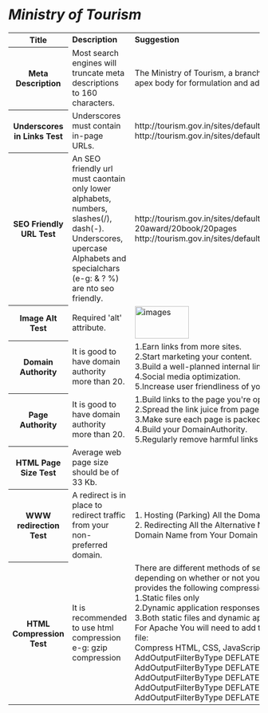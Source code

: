 <html>

<head>
</head>

<body>
    <h1><b><i>Ministry of Tourism</i></b></h1>
    <table>
        <tr>
            <th><b>Title</b></th>
            <td><b>Description</b></td>
            <td><b>Suggestion</b></td>
        </tr>
        <tr>
            <th>Meta Description</th>
            <td>Most search engines will truncate meta descriptions to 160 characters.</td>
            <td>The Ministry of Tourism, a branch of the Government of India, is the apex body for formulation and administration. </td>
        </tr>
        <tr>
            <th>Underscores in Links Test</th>
            <td>Underscores must contain in-page URLs.</td>
            <td>http://tourism.gov.in/sites/default/files/Cleanliness_Related_Pakhwada
                <br> http://tourism.gov.in/sites/default/files/awards
            </td>
        </tr>
        <tr>
            <th>SEO Friendly URL Test</th>
            <td>An SEO friendly url must caontain only lower alphabets, numbers, slashes(/), dash(-). Underscores, upercase Alphabets and specialchars (e-g: & ? %) are nto seo friendly.</td>
            <td>http://tourism.gov.in/sites/default/files/awards/final-20award/20book/20pages
                <br> http://tourism.gov.in/sites/default/files/awards
            </td>
        </tr>
        <tr>
            <th>Image Alt Test</th>
            <td>Required 'alt' attribute.</td>
            <td><img id="user-content-t007-10048" alt="images" src="/bini823/mt/raw/gh-pages/bini823/mt/raw/gh-pages/images/line_image-1-.png" width="108" height="65" style="max-width:100%;"></td>
        </tr>
        <tr>
            <th>Domain Authority</th>
            <td>It is good to have domain authority more than 20.</td>
            <td>1.Earn links from more sites.
                <br> 2.Start marketing your content.
                <br> 3.Build a well-planned internal link structure.
                <br> 4.Social media optimization.
                <br> 5.Increase user friendliness of your site. etc
                <br>
            </td>
        </tr>
        <tr>
            <th>Page Authority</th>
            <td>It is good to have domain authority more than 20.</td>
            <td>1.Build links to the page you're optimizing.
                <br> 2.Spread the link juice from pages with high PA to those with less.
                <br> 3.Make sure each page is packed with useful content.
                <br> 4.Build your DomainAuthority.
                <br> 5.Regularly remove harmful links to your page.</td>
        </tr>
        <tr>
            <th>HTML Page Size Test</th>
            <td>Average web page size should be of 33 Kb. </td>
            <td></td>
        </tr>
        <tr>
            <th>WWW redirection Test</th>
            <td>A redirect is in place to redirect traffic from your non-preferred domain.</td>
            <td>1. Hosting (Parking) All the Domains on Your Web Host.
                <br> 2. Redirecting All the Alternative Names to Your Main (Primary) Domain Name from Your Domain Registrar.</td>
        </tr>
        <tr>
            <th>HTML Compression Test</th>
            <td>It is recommended to use html compression e-g: gzip compression </td>
            <td>There are different methods of setting up gzip compression depending on whether or not you've got an IIS or Apache server- IIS provides the following compression options:
                <br> 1.Static files only
                <br> 2.Dynamic application responses only
                <br> 3.Both static files and dynamic application responses
                <br> For Apache You will need to add the following lines to your .htaccess file:
                <br> Compress HTML, CSS, JavaScript, Text, XML and fonts AddOutputFilterByType DEFLATE application/javascript AddOutputFilterByType DEFLATE application/rss+xml AddOutputFilterByType DEFLATE application/vnd.ms-fontobject AddOutputFilterByType DEFLATE application/x-font AddOutputFilterByType DEFLATE application/x-font-opentype
            </td>
        </tr>
    </table>
</body>

</html>
